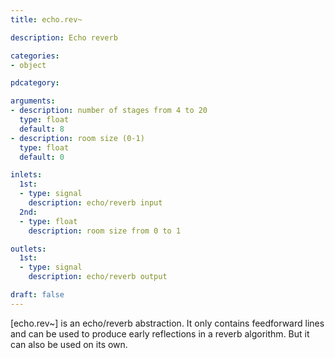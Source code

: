 ```yaml
---
title: echo.rev~

description: Echo reverb

categories:
- object

pdcategory:

arguments:
- description: number of stages from 4 to 20
  type: float
  default: 8
- description: room size (0-1)
  type: float
  default: 0

inlets:
  1st:
  - type: signal
    description: echo/reverb input
  2nd:
  - type: float
    description: room size from 0 to 1

outlets:
  1st:
  - type: signal
    description: echo/reverb output

draft: false
---
```


[echo.rev~] is an echo/reverb abstraction. It only contains feedforward lines and can be used to produce early reflections in a reverb algorithm. But it can also be used on its own.

